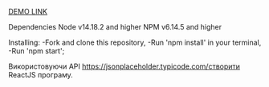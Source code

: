 [DEMO LINK](https://Andriyk0.github.io/userslist/)

Dependencies Node v14.18.2 and higher NPM v6.14.5 and higher

Installing: 
 -Fork and clone this repository,
 -Run 'npm install' in your terminal, 
 -Run 'npm start';

Використовуючи API https://jsonplaceholder.typicode.com/створити ReactJS програму.
